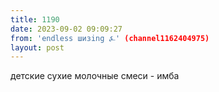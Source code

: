 ```yaml
---
title: 1190
date: 2023-09-02 09:09:27
from: 'endless шизing ⍼' (channel1162404975)
layout: post
---
```


детские сухие молочные смеси - имба
